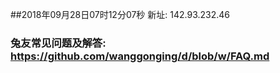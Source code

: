 ##2018年09月28日07时12分07秒 新址: 142.93.232.46
### 兔友常见问题及解答: https://github.com/wanggonging/d/blob/w/FAQ.md
